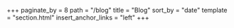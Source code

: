 +++
paginate_by = 8
path = "/blog"
title = "Blog"
sort_by = "date"
template = "section.html"
insert_anchor_links = "left"
+++
